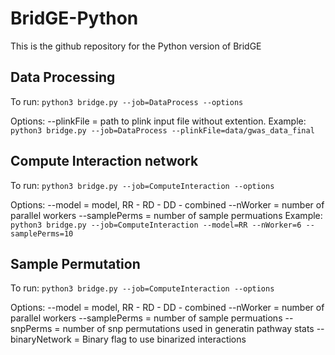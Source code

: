 # BridGE-Python

This is the github repository for the Python version of BridGE


## Data Processing
To run:
`python3 bridge.py --job=DataProcess --options`

Options:
--plinkFile = path to plink input file without extention. 
Example:
`python3 bridge.py --job=DataProcess --plinkFile=data/gwas_data_final`

## Compute Interaction network
To run:
`python3 bridge.py --job=ComputeInteraction --options`

Options:
--model = model, RR - RD - DD - combined
--nWorker = number of parallel workers
--samplePerms = number of sample permuations
Example:
`python3 bridge.py --job=ComputeInteraction --model=RR --nWorker=6 --samplePerms=10`

## Sample Permutation
To run:
`python3 bridge.py --job=ComputeInteraction --options`

Options:
--model = model, RR - RD - DD - combined
--nWorker = number of parallel workers
--samplePerms = number of sample permuations
--snpPerms = number of snp permutations used in generatin pathway stats
--binaryNetwork = Binary flag to use binarized interactions
